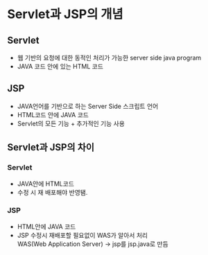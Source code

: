 
# Servlet과 JSP의 개념

## Servlet
* 웹 기반의 요청에 대한 동적인 처리가 가능한 server side java program
* JAVA 코드 안에 있는 HTML 코드

## JSP
* JAVA언어를 기반으로 하는 Server Side 스크립트 언어
* HTML코드 안에 JAVA 코드
* Servlet의 모든 기능 + 추가적인 기능 사용

## Servlet과 JSP의 차이

### Servlet 
  * JAVA안에 HTML코드
  * 수정 시 재 배포해야 반영됌. 

### JSP
  * HTML안에 JAVA 코드
  * JSP 수정시 재배포할 필요없이 WAS가 알아서 처리
      <br>WAS(Web Application Server) -> jsp를 jsp.java로 만듬

